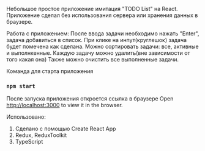 Небольшое простое приложение имитация "TODO List" на React.
Приложение сделал без использования сервера или хранения данных в браузере.

Работа с приложением:
После ввода задачи необходимо нажать "Enter", задача добавиться в список.
При клике на инпут(круглешок) задача будет помечена как сделана.
Можно сортировать задачи: все, активные и выполнкенные.
Каждую задачу можно удалить(вне зависимости от того какая она)
Также можно очистить все выполненные задачи.


Команда для старта приложения
### `npm start`

После запуска приложения откроется ссылка в браузере
Open [http://localhost:3000](http://localhost:3000) to view it in the browser.

Использовано:
  1. Сделано с помощью Create React App
  2. Redux, ReduxToolkit
  3. TypeScript
